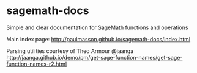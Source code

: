 # sagemath-docs

Simple and clear documentation for SageMath functions and operations

Main index page: http://paulmasson.github.io/sagemath-docs/index.html

Parsing utilities courtesy of Theo Armour @jaanga  
http://jaanga.github.io/demo/pm/get-sage-function-names/get-sage-function-names-r2.html
